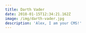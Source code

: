 ```yaml
---
title: Darth Vader
date: 2018-01-15T12:34:21.162Z
image: /img/darth-vader.jpg
description: 'Alex, I am your CMS!'
---
```


